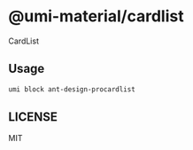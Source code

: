 # @umi-material/cardlist

CardList

## Usage

```sh
umi block ant-design-procardlist
```

## LICENSE

MIT
